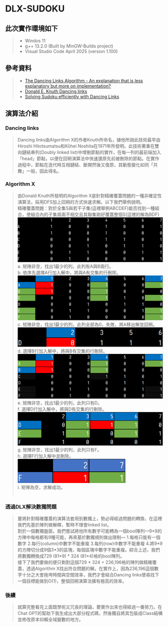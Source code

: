 # DLX-SUDOKU
此次實作環境如下
---
>* Windos 11  
>* g++ 13.2.0 (Built by MinGW-Builds project)  
>* Visual Studio Code April 2025 (version 1.100)  
  
## 參考資料
>* [The Dancing Links Algorithm - An explanation that is less explanatory but more on implementation?](https://stackoverflow.com/questions/1518335/the-dancing-links-algorithm-an-explanation-that-is-less-explanatory-but-more-o)  
>* [Donald E. Knuth Dancing links](https://arxiv.org/abs/cs/0011047)  
>* [Solving Sudoku efficiently with Dancing Links](https://www.kth.se/social/files/58861771f276547fe1dbf8d1/HLaestanderMHarrysson_dkand14.pdf)
## 演算法介紹
### Dancing links  
>Dancing links由Algorithm X的作者Knuth所命名，據他所說此技術最早由Hiroshi Hitotsumatsu和Kōhei Noshita在1971年所發明。此技術著重在雙向鏈結串列(Doubly linked list)中增刪節點的實作，在每一列的最前端加入「head」節點，以便在回朔演算法中快速還原先前被刪除的節點。在實作過程中，節點在迭代時互相鏈結、斷開然後又復原，其動態變化如同「共舞」一般，因此得名。

### Algorithm X  
>由Donald Knuth所發明的Algorithm X是針對精確覆蓋問題的一種非確定性演算法，採用DFS加上回朔的方式快速求解。以下我們舉例說明。  
>精確覆蓋問題：對於全集S與若干子集(這裡舉例ABCDEF)能否找到一種組合，使組合內的子集兩兩不相交且其聯集剛好覆蓋整個S(這裡的解為BDF)
![image](./matrix/(6).png)  
>a.	矩陣非空，找出1最少的列，此列有A與B兩行。  
b.	依序先選擇A行加入解中，將與A有交集的行刪除。  
![image](./matrix/(2).png)  
c.	矩陣非空，找出1最少的列，此列全部為0，失敗，將A移出解並回朔。  
![image](./matrix/(3).png)  
d.	選擇B行加入解中，將與B有交集的行刪除。  
![image](./matrix/(1).png)   
e.	矩陣非空，找出1最少的列，此列只有D。  
f.	選擇D行加入解中，將與D有交集的行刪除。  
![image](./matrix/(4).png)  
g.	矩陣非空，找出1最少的列，此列只有F。  
h.	選擇F行加入解中並刪除。  
![image](./matrix/(5).png)  
i.	矩陣為空，求解成功。  
 
### 透過DLX解決數獨問題
>要將針對精確覆蓋的演算法套用到數獨上，勢必得經過問題的轉換，在這裡我們先基於陣列做解釋，暫時不理會linked list。  
對於一個數獨盤面，我們嘗試將他所有數字可能轉為一個bool陣列—9\*9的方陣中每格都有9種可能，再來基於數獨規則做出限制— 1.每格只能有一個數字 2.每行(column)中數字不能重複 3.每列(row)中數字不能重複 4.將9\*9的方陣切分成9個3\*3的區塊，每個區塊中數字不能重複。綜合上述，我們將數獨轉換成729 (81\*9) \* 324 (81\*4)格的bool陣列。  
接下了我們要做的便只剩對這個729 * 324 = 236,196格的陣列做精確覆蓋，透過Algorithm X找出符合問題的解。在實作上，因為236,196這個數字十分之大會拖垮時間與空間效率，我們才會結合Dancing links使尋找下一個目標能做到O(1)，整個回朔演算法擁有極高的效率。  
### 後續
>就算完整看完上面既學術又冗長的理論，要實作出來也得經過一番努力。在Chat GPT的幫助下我生成出大部分程式碼，然後獨自將其包裝成Class結構並修改原本仰賴全域變數的地方。  
